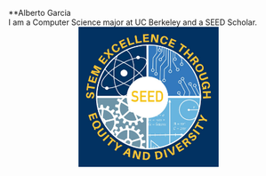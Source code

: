 **Alberto Garcia 
<br>
I am a Computer Science major at UC Berkeley and a SEED Scholar.
<br>
<img src="./logo.jpg" style="width:50%; margin:auto; display:block">





